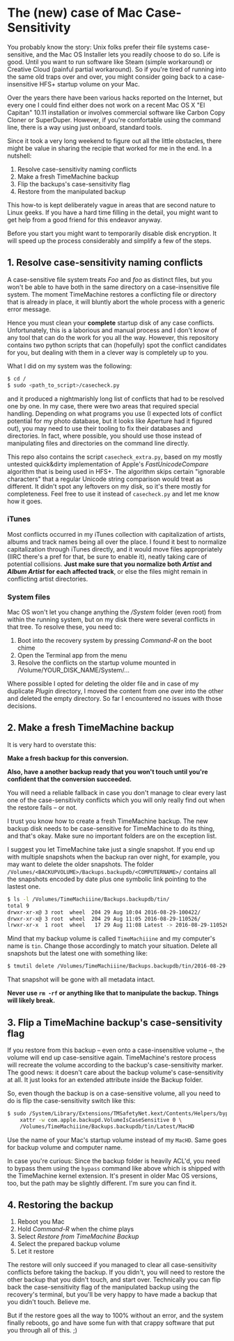 # The (new) case of Mac Case-Sensitivity

You probably know the story: Unix folks prefer their file systems case-sensitive, and the Mac OS
Installer lets you readily choose to do so. Life is good. Until you want to run software like Steam
(simple workaround) or Creative Cloud (painful partial workaround). So if you're tired of running
into the same old traps over and over, you might consider going back to a case-insensitive HFS+ startup
volume on your Mac.

Over the years there have been various hacks reported on the Internet, but every one I could find either
does not work on a recent Mac OS X "El Capitan" 10.11 installation or involves commercial software
like Carbon Copy Cloner or SuperDuper. However, if you're comfortable using the command line, there
is a way using just onboard, standard tools.

Since it took a very long weekend to figure out all the little obstacles, there might be value in
sharing the recipie that worked for me in the end. In a nutshell:

 1. Resolve case-sensitivity naming conflicts
 2. Make a fresh TimeMachine backup
 3. Flip the backups's case-sensitivity flag
 4. Restore from the manipulated backup

This how-to is kept deliberately vague in areas that are second nature to Linux geeks. If you
have a hard time filling in the detail, you might want to get help from a good friend for this
endeavor anyway.

Before you start you might want to temporarily disable disk encryption. It will speed up the process
considerably and simplify a few of the steps.

## 1. Resolve case-sensitivity naming conflicts

A case-sensitive file system treats *Foo* and *foo* as distinct files, but you won't be able to have
both in the same directory on a case-insensitive file system. The moment TimeMachine restores a
conflicting file or directory that is already in place, it will bluntly abort the whole process with
a generic error message.

Hence you must clean your **complete** startup disk of any case conflicts. Unfortunately, this is a
laborious and manual process and I don't know of any tool that can do the work for you all the way.
However, this repository contains two python scripts that can (hopefully) spot the conflict candidates
for you, but dealing with them in a clever way is completely up to you.

What I did on my system was the following:

```bash
$ cd /
$ sudo <path_to_script>/casecheck.py
```

and it produced a nightmarishly long list of conflicts that had to be resolved one by one. In my case,
there were two areas that required special handling. Depending on what programs you use (I expected
lots of conflict potential for my photo database, but it looks like Aperture had it figured out), you
may need to use their tooling to fix their databases and directories. In fact, where possible, you
should use those instead of manipulating files and directories on the command line directly.

This repo also contains the script ```casecheck_extra.py```, based on my mostly untested quick&dirty
implementation of Apple's *FastUnicodeCompare* algorithm that is being used in HFS+. The algorithm
skips certain "ignorable characters" that a regular Unicode string comparison would treat as different.
It didn't spot any leftovers on my disk, so it's there mostly for completeness. Feel free to use it
instead of ```casecheck.py``` and let me know how it goes.

### iTunes

Most conflicts occurred in my iTunes collection with capitalization of artists, albums and track names
being all over the place. I found it best to normalize capitalization through iTunes directly, and it
would move files appropriately (IIRC there's a pref for that, be sure to enable it), neatly taking care
of potential collisions. **Just make sure that you normalize both *Artist* and *Album Artist* for each
affected track**, or else the files might remain in conflicting artist directories.

### System files

Mac OS won't let you change anything the */System* folder (even root) from within the running system,
but on my disk there were several conflicts in that tree. To resolve these, you need to:

 1. Boot into the recovery system by pressing *Command-R* on the boot chime
 1. Open the Terminal app from the menu
 1. Resolve the conflicts on the startup volume mounted in /Volume/YOUR_DISK_NAME/System/...

Where possible I opted for deleting the older file and in case of my duplicate *Plugin* directory, I
moved the content from one over into the other and deleted the empty directory. So far I encountered
no issues with those decisions.

## 2. Make a fresh TimeMachine backup

It is very hard to overstate this:

**Make a fresh backup for this conversion.**

**Also, have a another backup ready that you won't touch until you're confident that the conversion
succeeded.**

You will need a reliable fallback in case you don't manage to clear every last one of the
case-sensitivity conflicts which you will only really find out when the restore fails – or not.

I trust you know how to create a fresh TimeMachine backup. The new backup disk needs to be
case-sensitive for TimeMachine to do its thing, and that's okay. Make sure no important folders
are on the exception list.

I suggest you let TimeMachine take just a single snapshot. If you end up with multiple snapshots
when the backup ran over night, for example, you may want to delete the older snapshots. The folder
`/Volumes/<BACKUPVOLUME>/Backups.backupdb/<COMPUTERNAME>/` contains all the snapshots encoded by
date plus one symbolic link pointing to the lastest one.

```bash
$ ls -l /Volumes/TimeMachiiine/Backups.backupdb/tin/
total 9
drwxr-xr-x@ 3 root  wheel  204 29 Aug 10:04 2016-08-29-100422/
drwxr-xr-x@ 3 root  wheel  204 29 Aug 11:05 2016-08-29-110526/
lrwxr-xr-x  1 root  wheel   17 29 Aug 11:08 Latest -> 2016-08-29-110526
```

Mind that my backup volume is called ``TimeMachiiine`` and my computer's name is ``tin``. Change
those accordingly to match your situation. Delete all snapshots but the latest one with something
like:

```bash
$ tmutil delete /Volumes/TimeMachiiine/Backups.backupdb/tin/2016-08-29-100422
```

That snapshot will be gone with all metadata intact.

**Never use ``rm -rf`` or anything like that to manipulate the backup. Things will likely break.**

## 3. Flip a TimeMachine backup's case-sensitivity flag

If you restore from this backup – even onto a case-insensitive volume –, the volume will end up
case-sensitive again. TimeMachine's restore process will recreate the volume according to the
backup's case-sensitivity marker. The good news: it doesn't care about the backup volume's
case-sensitivity at all. It just looks for an extended attribute inside the Backup folder.

So, even though the backup is on a case-sensitive volume, all you need to do is flip the
case-sensitivity switch like this:

```bash
$ sudo /System/Library/Extensions/TMSafetyNet.kext/Contents/Helpers/bypass \
    xattr -w com.apple.backupd.VolumeIsCaseSensitive 0 \
    /Volumes/TimeMachiiine/Backups.backupdb/tin/Latest/MacHD
```

Use the name of your Mac's startup volume instead of my ``MacHD``. Same goes for backup volume
and computer name.

In case you're curious: Since the backup folder is heavily ACL'd, you need to bypass them using
the ``bypass`` command like above which is shipped with the TimeMachine kernel extension.
It's present in older Mac OS versions, too, but the path may be slightly different. I'm sure
you can find it.

## 4. Restoring the backup

 1. Reboot you Mac
 1. Hold *Command-R* when the chime plays
 1. Select *Restore from TimeMachine Backup*
 1. Select the prepared backup volume
 1. Let it restore

The restore will only succeed if you managed to clear all case-sensitivity conflicts before
taking the backup. If you didn't, you will need to restore the other backup that you didn't
touch, and start over. Technically you can flip back the case-sensitivity flag of the
manipulated backup using the recovery's terminal, but you'll be very happy to have made
a backup that you didn't touch. Believe me.

But if the restore goes all the way to 100% without an error, and the system finally reboots,
go and have some fun with that crappy software that put you through all of this. ;)

